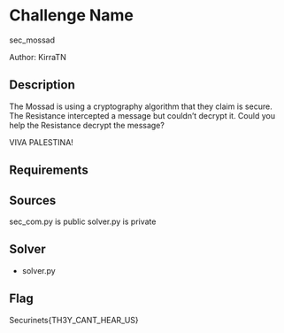 # Challenge Name
sec_mossad

Author: KirraTN

## Description

The Mossad is using a cryptography algorithm that they claim is secure. The Resistance intercepted a message but couldn’t decrypt it. Could you help the Resistance decrypt the message?

VIVA PALESTINA!

## Requirements

## Sources
sec_com.py is public
solver.py is private 


## Solver
- solver.py

## Flag
Securinets{TH3Y_CANT_HEAR_US}
